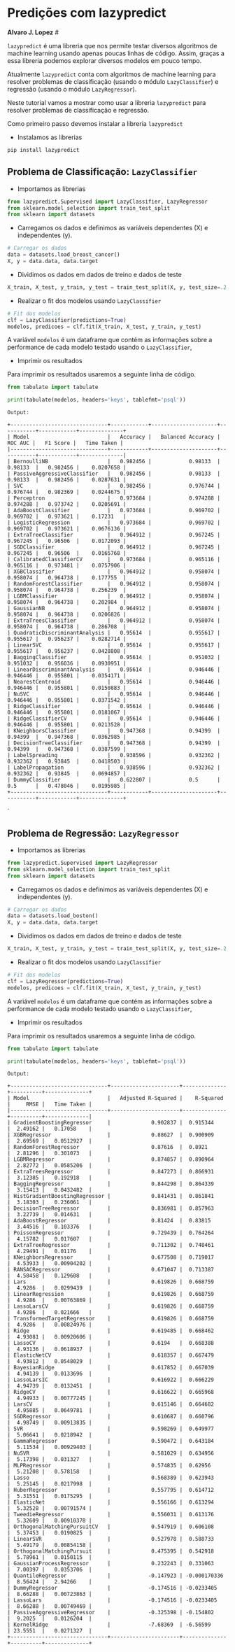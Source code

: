 # Predições com lazypredict

**Alvaro J. Lopez** #


```lazypredict``` é uma libreria que nos permite testar diversos algoritmos de machine learning
usando apenas poucas linhas de código. Assim, graças a essa libreria podemos explorar diversos 
modelos em pouco tempo.

Atualmente ```lazypredict``` conta com algoritmos de machine learning para resolver problemas
de classificação (usando o módulo ```LazyClassifier```) e regressão (usando o módulo ```LazyRegressor```).

Neste tutorial vamos a mostrar como usar a libreria ```lazypredict``` para resolver 
problemas de classificação e regressão.

Como primeiro passo devemos instalar a libreria ```lazypredict```

* Instalamos as librerias

```python
pip install lazypredict
```


## Problema de Classificação:  ```LazyClassifier```

* Importamos as librerias

```python
from lazypredict.Supervised import LazyClassifier, LazyRegressor
from sklearn.model_selection import train_test_split
from sklearn import datasets
```

* Carregamos os dados e definimos as variáveis dependentes (X) e independentes (y).

```python
# Carregar os dados
data = datasets.load_breast_cancer()
X, y = data.data, data.target
```

* Dividimos os dados em dados de treino e dados de teste

```python
X_train, X_test, y_train, y_test = train_test_split(X, y, test_size=.2, random_state=42)
```

* Realizar o fit dos modelos usando ```LazyClassifier```

```python
# Fit dos modelos
clf = LazyClassifier(predictions=True)
modelos, predicoes = clf.fit(X_train, X_test, y_train, y_test)
```

A variável ```modelos``` é um dataframe que contém as informações sobre a performance 
de cada modelo testado usando o ```LazyClassifier```,

* Imprimir os resultados

Para imprimir os resultados usaremos a seguinte linha de código. 

```python
from tabulate import tabulate

print(tabulate(modelos, headers='keys', tablefmt='psql'))
```


```
Output:

+-------------------------------+------------+---------------------+-----------+------------+--------------+
| Model                         |   Accuracy |   Balanced Accuracy |   ROC AUC |   F1 Score |   Time Taken |
|-------------------------------+------------+---------------------+-----------+------------+--------------|
| BernoulliNB                   |   0.982456 |            0.98133  |  0.98133  |   0.982456 |    0.0207658 |
| PassiveAggressiveClassifier   |   0.982456 |            0.98133  |  0.98133  |   0.982456 |    0.0287631 |
| SVC                           |   0.982456 |            0.976744 |  0.976744 |   0.982369 |    0.0244675 |
| Perceptron                    |   0.973684 |            0.974288 |  0.974288 |   0.973742 |    0.0205691 |
| AdaBoostClassifier            |   0.973684 |            0.969702 |  0.969702 |   0.973621 |    0.17231   |
| LogisticRegression            |   0.973684 |            0.969702 |  0.969702 |   0.973621 |    0.0676136 |
| ExtraTreeClassifier           |   0.964912 |            0.967245 |  0.967245 |   0.96506  |    0.0172093 |
| SGDClassifier                 |   0.964912 |            0.967245 |  0.967245 |   0.96506  |    0.0165768 |
| CalibratedClassifierCV        |   0.973684 |            0.965116 |  0.965116 |   0.973481 |    0.0757906 |
| XGBClassifier                 |   0.964912 |            0.958074 |  0.958074 |   0.964738 |    0.177755  |
| RandomForestClassifier        |   0.964912 |            0.958074 |  0.958074 |   0.964738 |    0.256239  |
| LGBMClassifier                |   0.964912 |            0.958074 |  0.958074 |   0.964738 |    0.202984  |
| GaussianNB                    |   0.964912 |            0.958074 |  0.958074 |   0.964738 |    0.0206826 |
| ExtraTreesClassifier          |   0.964912 |            0.958074 |  0.958074 |   0.964738 |    0.286708  |
| QuadraticDiscriminantAnalysis |   0.95614  |            0.955617 |  0.955617 |   0.956237 |    0.0282714 |
| LinearSVC                     |   0.95614  |            0.955617 |  0.955617 |   0.956237 |    0.0428808 |
| BaggingClassifier             |   0.95614  |            0.951032 |  0.951032 |   0.956036 |    0.0930951 |
| LinearDiscriminantAnalysis    |   0.95614  |            0.946446 |  0.946446 |   0.955801 |    0.0354171 |
| NearestCentroid               |   0.95614  |            0.946446 |  0.946446 |   0.955801 |    0.0150883 |
| NuSVC                         |   0.95614  |            0.946446 |  0.946446 |   0.955801 |    0.0371542 |
| RidgeClassifier               |   0.95614  |            0.946446 |  0.946446 |   0.955801 |    0.0181067 |
| RidgeClassifierCV             |   0.95614  |            0.946446 |  0.946446 |   0.955801 |    0.0213528 |
| KNeighborsClassifier          |   0.947368 |            0.94399  |  0.94399  |   0.947368 |    0.0362985 |
| DecisionTreeClassifier        |   0.947368 |            0.94399  |  0.94399  |   0.947368 |    0.0387599 |
| LabelSpreading                |   0.938596 |            0.932362 |  0.932362 |   0.93845  |    0.0418503 |
| LabelPropagation              |   0.938596 |            0.932362 |  0.932362 |   0.93845  |    0.0694857 |
| DummyClassifier               |   0.622807 |            0.5      |  0.5      |   0.478046 |    0.0195985 |
+-------------------------------+------------+---------------------+-----------+------------+--------------+
```


`
## Problema de Regressão:  ```LazyRegressor```

* Importamos as librerias

```python
from lazypredict.Supervised import LazyRegressor
from sklearn.model_selection import train_test_split
from sklearn import datasets
```

* Carregamos os dados e definimos as variáveis dependentes (X) e independentes (y).

```python
# Carregar os dados
data = datasets.load_boston()
X, y = data.data, data.target
```

* Dividimos os dados em dados de treino e dados de teste

```python
X_train, X_test, y_train, y_test = train_test_split(X, y, test_size=.2, random_state=42)
```

* Realizar o fit dos modelos usando ```LazyClassifier```

```python
# Fit dos modelos
clf = LazyRegressor(predictions=True)
modelos, predicoes = clf.fit(X_train, X_test, y_train, y_test)
```

A variável ```modelos``` é um dataframe que contém as informações sobre a performance 
de cada modelo testado usando o ```LazyClassifier```,

* Imprimir os resultados

Para imprimir os resultados usaremos a seguinte linha de código. 

```python
from tabulate import tabulate

print(tabulate(modelos, headers='keys', tablefmt='psql'))
```


```
Output:

+-------------------------------+----------------------+--------------+----------+--------------+
| Model                         |   Adjusted R-Squared |    R-Squared |     RMSE |   Time Taken |
|-------------------------------+----------------------+--------------+----------+--------------|
| GradientBoostingRegressor     |             0.902837 |  0.915344    |  2.49162 |   0.17058    |
| XGBRegressor                  |             0.88627  |  0.900909    |  2.69569 |   0.0512927  |
| RandomForestRegressor         |             0.87616  |  0.8921      |  2.81296 |   0.301073   |
| LGBMRegressor                 |             0.874857 |  0.890964    |  2.82772 |   0.0585206  |
| ExtraTreesRegressor           |             0.847273 |  0.866931    |  3.12385 |   0.192918   |
| BaggingRegressor              |             0.844298 |  0.864339    |  3.15413 |   0.0432482  |
| HistGradientBoostingRegressor |             0.841431 |  0.861841    |  3.18303 |   0.236061   |
| DecisionTreeRegressor         |             0.836981 |  0.857963    |  3.22739 |   0.014631   |
| AdaBoostRegressor             |             0.81424  |  0.83815     |  3.44516 |   0.103376   |
| PoissonRegressor              |             0.729439 |  0.764264    |  4.15782 |   0.017607   |
| ExtraTreeRegressor            |             0.711302 |  0.748461    |  4.29491 |   0.01176    |
| KNeighborsRegressor           |             0.677508 |  0.719017    |  4.53933 |   0.00904202 |
| RANSACRegressor               |             0.671047 |  0.713387    |  4.58458 |   0.129608   |
| Lars                          |             0.619826 |  0.668759    |  4.9286  |   0.0299439  |
| LinearRegression              |             0.619826 |  0.668759    |  4.9286  |   0.00763869 |
| LassoLarsCV                   |             0.619826 |  0.668759    |  4.9286  |   0.021666   |
| TransformedTargetRegressor    |             0.619826 |  0.668759    |  4.9286  |   0.00824976 |
| Ridge                         |             0.619485 |  0.668462    |  4.93081 |   0.00920606 |
| LassoCV                       |             0.6194   |  0.668388    |  4.93136 |   0.0618937  |
| ElasticNetCV                  |             0.618357 |  0.667479    |  4.93812 |   0.0548029  |
| BayesianRidge                 |             0.617852 |  0.667039    |  4.94139 |   0.0133696  |
| LassoLarsIC                   |             0.616922 |  0.666229    |  4.94739 |   0.0132451  |
| RidgeCV                       |             0.616622 |  0.665968    |  4.94933 |   0.00777245 |
| LarsCV                        |             0.615146 |  0.664682    |  4.95885 |   0.0649781  |
| SGDRegressor                  |             0.610687 |  0.660796    |  4.98749 |   0.00913835 |
| SVR                           |             0.598269 |  0.649977    |  5.06641 |   0.0218942  |
| GammaRegressor                |             0.590472 |  0.643184    |  5.11534 |   0.00929403 |
| NuSVR                         |             0.581029 |  0.634956    |  5.17398 |   0.031327   |
| MLPRegressor                  |             0.574835 |  0.62956     |  5.21208 |   0.578158   |
| Lasso                         |             0.568389 |  0.623943    |  5.25145 |   0.0217998  |
| HuberRegressor                |             0.557795 |  0.614712    |  5.31551 |   0.0175295  |
| ElasticNet                    |             0.556166 |  0.613294    |  5.32528 |   0.00791574 |
| TweedieRegressor              |             0.556031 |  0.613176    |  5.32609 |   0.00910378 |
| OrthogonalMatchingPursuitCV   |             0.547919 |  0.606108    |  5.37453 |   0.0190825  |
| LinearSVR                     |             0.527978 |  0.588733    |  5.49179 |   0.00854158 |
| OrthogonalMatchingPursuit     |             0.475395 |  0.542918    |  5.78961 |   0.0150115  |
| GaussianProcessRegressor      |             0.232243 |  0.331063    |  7.00397 |   0.0353706  |
| QuantileRegressor             |            -0.147923 | -0.000170336 |  8.56424 |   2.94266    |
| DummyRegressor                |            -0.174516 | -0.0233405   |  8.66288 |   0.00723863 |
| LassoLars                     |            -0.174516 | -0.0233405   |  8.66288 |   0.00749469 |
| PassiveAggressiveRegressor    |            -0.325398 | -0.154802    |  9.2025  |   0.0126204  |
| KernelRidge                   |            -7.68369  | -6.56599     | 23.5551  |   0.0271327  |
+-------------------------------+----------------------+--------------+----------+--------------+

```
